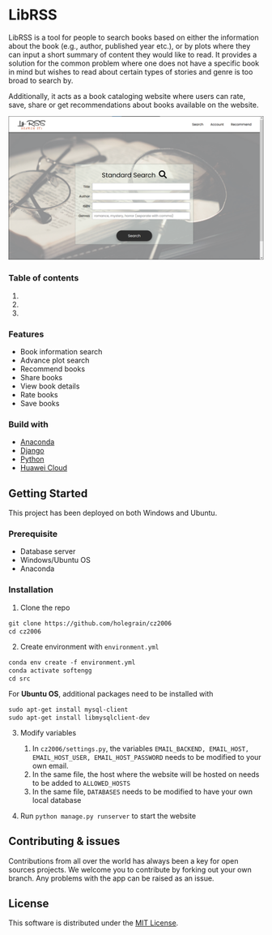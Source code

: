 # LibRSS
LibRSS is a tool for people to search books based on either the information about the book (e.g., author, published year etc.), or by plots where they can input a short summary of content they would like to read. It provides a solution for the common problem where one does not have a specific book in mind but wishes to read about certain types of stories and genre is too broad to search by. 

Additionally, it acts as a book cataloging website where users can rate, save, share or get recommendations about books available on the website.

![concept](homepage.png)

### Table of contents
1.
2.
3.

### Features
- Book information search
- Advance plot search
- Recommend books
- Share books
- View book details
- Rate books
- Save books

### Build with
- [Anaconda](https://www.anaconda.com/)
- [Django](https://www.djangoproject.com/)
- [Python](https://www.python.org/)
- [Huawei Cloud](https://www.huaweicloud.com/intl/en-us/)

## Getting Started
This project has been deployed on both Windows and Ubuntu.

### Prerequisite
- Database server
- Windows/Ubuntu OS
- Anaconda

### Installation
1. Clone the repo
```
git clone https://github.com/holegrain/cz2006
cd cz2006
```

2. Create environment with `environment.yml`
```
conda env create -f environment.yml
conda activate softengg
cd src
```

For **Ubuntu OS**, additional packages need to be installed with
```
sudo apt-get install mysql-client
sudo apt-get install libmysqlclient-dev
```

3. Modify variables
    1. In `cz2006/settings.py`, the variables `EMAIL_BACKEND, EMAIL_HOST, EMAIL_HOST_USER, EMAIL_HOST_PASSWORD` needs to be modified to your own email.
    2. In the same file, the host where the website will be hosted on needs to be added to `ALLOWED_HOSTS`
    3. In the same file, `DATABASES` needs to be modified to have your own local database

4. Run `python manage.py runserver` to start the website

## Contributing & issues
Contributions from all over the world has always been a key for open sources projects. We welcome you to contribute by forking out your own branch. Any problems with the app can be raised as an issue.

## License
This software is distributed under the [MIT License](LICENSE).
